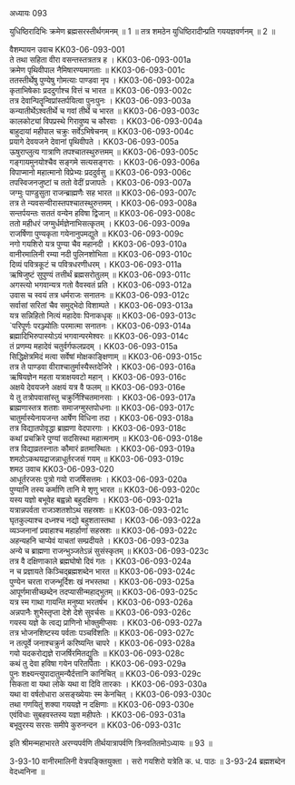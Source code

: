 अध्यायः 093

युधिष्ठिरादिभिः क्रमेण ब्रह्मसरस्तीर्थगमनम् ॥ 1 ॥ तत्र शमठेन युधिष्ठिरादीन्प्रति गययज्ञवर्णनम् ॥ 2 ॥

वैशम्पायन उवाच 	KK03-06-093-001  
ते तथा सहिता वीरा वसन्तस्तत्रतत्र ह ।	KK03-06-093-001a  
क्रमेण पृथिवीपाल नैमिषारण्यमागताः ॥	KK03-06-093-001c  
ततस्तीर्थेषु पुण्येषु गोमत्याः पाण्डवा नृप ।	KK03-06-093-002a  
कृताभिषेकाः प्रददुर्गाश्च वित्तं च भारत ॥	KK03-06-093-002c  
तत्र देवान्पितॄन्विप्रांस्तर्पयित्वा पुनःपुनः ।	KK03-06-093-003a  
कन्यातीर्थेऽश्वतीर्थे च गवां तीर्थे च भारत ॥	KK03-06-093-003c  
कालकोट्यां विपप्रस्थे गिरावुष्य च कौरवाः ।	KK03-06-093-004a  
बाहुदायां महीपाल चक्रुः सर्वेऽभिषेचनम् ॥	KK03-06-093-004c  
प्रयागे देवयजने देवानां पृथिवीपते ।	KK03-06-093-005a  
ऊषुराप्लुत्य गात्राणि तपश्चातस्थुरुत्तमम् ॥	KK03-06-093-005c  
गङ्गायमुनयोश्चैव सङ्गमे सत्यसङ्गराः ।	KK03-06-093-006a  
विपाप्मानो महात्मानो विप्रेभ्यः प्रददुर्वसु ॥	KK03-06-093-006c  
तपस्विजनजुष्टां च ततो वेदीं प्रजापतेः ।	KK03-06-093-007a  
जग्मुः पाण्डुसुता राजन्ब्राह्मणैः सह भारत ॥	KK03-06-093-007c  
तत्र ते न्यवसन्वीरास्तपश्चातस्थुरुत्तमम् ।	KK03-06-093-008a  
सन्तर्पयन्तः सततं वन्येन हविषा द्विजान् ॥	KK03-06-093-008c  
ततो महीधरं जग्मुर्धर्मज्ञेनाभिसत्कृतम् ।	KK03-06-093-009a  
राजर्षिणा पुण्यकृता गयेनानुपमद्युते ॥	KK03-06-093-009c  
नगो गयशिरो यत्र पुण्या चैव महानदी ।	KK03-06-093-010a  
वानीरमालिनी रम्या नदी पुलिनशोभिता ॥	KK03-06-093-010c  
दिव्यं पवित्रकूटं च पवित्रधरणीधरम् ।	KK03-06-093-011a  
ऋषिजुष्टं सुपुण्यं तत्तीर्थं ब्रह्मसरोतुलम् ॥	KK03-06-093-011c  
अगस्त्यो भगवान्यत्र गतो वैवस्वतं प्रति ।	KK03-06-093-012a  
उवास च स्वयं तत्र धर्मराजः सनातनः ॥	KK03-06-093-012c  
सर्वासां सरितां चैव समुद्भेदो विशाम्पते ।	KK03-06-093-013a  
यत्र सन्निहितो नित्यं महादेवः पिनाकधृक् ॥	KK03-06-093-013c  
`परिपूर्णः परञ्ज्योतिः परमात्मा सनातनः ।	KK03-06-093-014a  
ब्रह्मादिभिरुपास्योऽयं भगवान्परमेश्वरः ॥	KK03-06-093-014c  
तं प्रणम्य महादेवं चतुर्वर्गफलप्रदम् ।	KK03-06-093-015a  
सिद्धिक्षेत्रमिदं मत्वा सर्वेषां मोक्षकाङ्क्षिणाम् ॥	KK03-06-093-015c  
तत्र ते पाण्डवा वीराश्चातुर्मास्यैस्तदेजिरे ।	KK03-06-093-016a  
ऋषियज्ञेन महता यत्राक्षयवटो महान् ।	KK03-06-093-016c  
अक्षये देवयजने अक्षयं यत्र वै फलम् ॥	KK03-06-093-016e  
ये तु तत्रोपवासांस्तु चक्रुर्निश्चितमानसाः ।	KK03-06-093-017a  
ब्राह्मणास्तत्र शतशः समाजग्मुस्तपोधनाः ॥	KK03-06-093-017c  
चातुर्मास्येनायजन्त आर्षेण विधिना तदा ।	KK03-06-093-018a  
तत्र विद्यातपोवृद्धा ब्राह्मणा वेदपारगाः ।	KK03-06-093-018c  
कथां प्रचक्रिरे पुण्यां सदसिस्था महात्मनाम् ॥	KK03-06-093-018e  
तत्र विद्याव्रतस्नातः कौमारं व्रतमास्थितः ।	KK03-06-093-019a  
शमठोऽकथयद्राजन्नाधूर्तरजसं गयम् ॥	KK03-06-093-019c  
शमठ उवाच 	KK03-06-093-020  
आधूर्तरजसः पुत्रो गयो राजर्षिसत्तमः ।	KK03-06-093-020a  
पुण्यानि तस्य कर्माणि तानि मे शृणु भारत ॥	KK03-06-093-020c  
यस्य यज्ञो बभूवेह बह्वन्नो बहुदक्षिणः ।	KK03-06-093-021a  
यत्रान्नपर्वता राजञ्शतशोऽथ सहस्रशः ॥	KK03-06-093-021c  
घृतकुल्याश्च दध्नश्च नद्यो बहुशतास्तथा ।	KK03-06-093-022a  
व्यञ्जनानां प्रवाहाश्च महार्हाणां सहस्रशः ॥	KK03-06-093-022c  
अहन्यहनि चाप्येवं याचतां सम्प्रदीयते ।	KK03-06-093-023a  
अन्ये च ब्राह्मणा राजन्भुञ्जतेऽन्नं सुसंस्कृतम् ॥	KK03-06-093-023c  
तत्र वै दक्षिणाकाले ब्रह्मघोषो दिवं गतः ।	KK03-06-093-024a  
न च प्रज्ञायते किञ्चिद्ब्रह्मशब्देन भारत ॥	KK03-06-093-024c  
पुण्येन चरता राजन्भूर्दिशः खं नभस्तथा ।	KK03-06-093-025a  
आपूर्णमासीच्छब्देन तदप्यासीन्महाद्भुतम् ॥	KK03-06-093-025c  
यत्र स्म गाथा गायन्ति मनुष्या भरतर्षभ ।	KK03-06-093-026a  
अन्नपानैः शुभैस्तृप्ता देशे देशे सुवर्चसः ॥	KK03-06-093-026c  
गयस्य यज्ञे के त्वद्य प्राणिनो भोक्तुमीप्सवः ।	KK03-06-093-027a  
तत्र भोजनशिष्टस्य पर्वताः पञ्चविंशतिः ॥	KK03-06-093-027c  
न तत्पूर्वे जनाश्चक्रुर्न करिष्यन्ति चापरे ।	KK03-06-093-028a  
गयो यदकरोद्यज्ञे राजर्षिरमितद्युतिः ॥	KK03-06-093-028c  
कथं तु देवा हविषा गयेन परितर्पिताः ।	KK03-06-093-029a  
पुनः शक्ष्यन्त्युपादातुमन्यैर्दत्तानि कानिचित् ॥	KK03-06-093-029c  
सिकता वा यथा लोके यथा वा दिवि तारकाः ।	KK03-06-093-030a  
यथा वा वर्षतोधारा असङ्ख्येयाः स्म केनचित् ।	KK03-06-093-030c  
तथा गणयितुं शक्या गययज्ञे न दक्षिणाः ॥	KK03-06-093-030e  
एवंविधाः सुबहवस्तस्य यज्ञा महीपतेः ।	KK03-06-093-031a  
बभूवुरस्य सरसः समीपे कुरुनन्दन ॥	KK03-06-093-031c  

इति श्रीमन्महाभारते अरण्यपर्वणि तीर्थयात्रापर्वणि त्रिनवतितमोऽध्यायः ॥ 93 ॥

3-93-10 वानीरमालिनी वेत्रपङ्क्तियुक्ता । सरो गयशिरो यत्रेति क. ध. पाठः ॥ 3-93-24 ब्रह्मशब्देन वेदध्वनिना ॥
